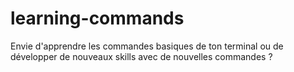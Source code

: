 # learning-commands
Envie d'apprendre les commandes basiques de ton terminal ou de développer de nouveaux skills avec de nouvelles commandes ?
